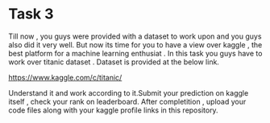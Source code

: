 # Task 3

Till now , you guys were provided with a dataset to work upon and you guys also did it very well. But now its time for you to have a view over kaggle , the best platform for a machine learning enthusiat .
In this task you guys have to work over titanic dataset . Dataset is provided at the below link.

https://www.kaggle.com/c/titanic/

Understand it and work according to it.Submit your prediction on kaggle itself , check your rank on leaderboard.
After completition , upload your code files along with your kaggle profile links in this repository.